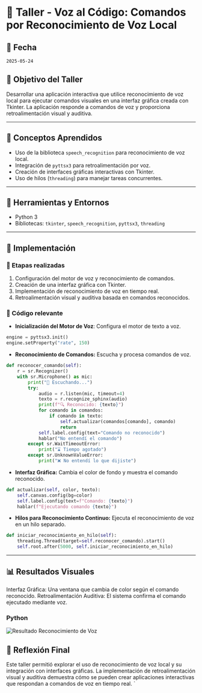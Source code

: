 # 🧠 Taller - Voz al Código: Comandos por Reconocimiento de Voz Local

## 📅 Fecha
`2025-05-24`

## 🎯 Objetivo del Taller

Desarrollar una aplicación interactiva que utilice reconocimiento de voz local para ejecutar comandos visuales en una interfaz gráfica creada con Tkinter. La aplicación responde a comandos de voz y proporciona retroalimentación visual y auditiva.

---

## 🧠 Conceptos Aprendidos

- Uso de la biblioteca `speech_recognition` para reconocimiento de voz local.
- Integración de `pyttsx3` para retroalimentación por voz.
- Creación de interfaces gráficas interactivas con Tkinter.
- Uso de hilos (`threading`) para manejar tareas concurrentes.

---

## 🔧 Herramientas y Entornos

- Python 3
- Bibliotecas: `tkinter`, `speech_recognition`, `pyttsx3`, `threading`

---

## 🧪 Implementación

### 🔹 Etapas realizadas
1. Configuración del motor de voz y reconocimiento de comandos.
2. Creación de una interfaz gráfica con Tkinter.
3. Implementación de reconocimiento de voz en tiempo real.
4. Retroalimentación visual y auditiva basada en comandos reconocidos.

### 🔹 Código relevante

- **Inicialización del Motor de Voz**: Configura el motor de texto a voz.

```python
engine = pyttsx3.init()
engine.setProperty("rate", 150)
```


- **Reconocimiento de Comandos:** Escucha y procesa comandos de voz.

```python
def reconocer_comando(self):
    r = sr.Recognizer()
    with sr.Microphone() as mic:
        print("🎤 Escuchando...")
        try:
            audio = r.listen(mic, timeout=4)
            texto = r.recognize_sphinx(audio)
            print(f"🔍 Reconocido: {texto}")
            for comando in comandos:
                if comando in texto:
                    self.actualizar(comandos[comando], comando)
                    return
            self.label.config(text="Comando no reconocido")
            hablar("No entendí el comando")
        except sr.WaitTimeoutError:
            print("⌛ Tiempo agotado")
        except sr.UnknownValueError:
            print("❌ No entendí lo que dijiste")
```

- **Interfaz Gráfica:** Cambia el color de fondo y muestra el comando reconocido.

```python
def actualizar(self, color, texto):
    self.canvas.config(bg=color)
    self.label.config(text=f"Comando: {texto}")
    hablar(f"Ejecutando comando {texto}") 
```


- **Hilos para Reconocimiento Continuo:** Ejecuta el reconocimiento de voz en un hilo separado.
```python
def iniciar_reconocimiento_en_hilo(self):
    threading.Thread(target=self.reconocer_comando).start()
    self.root.after(5000, self.iniciar_reconocimiento_en_hilo)
```
---

## 📊 Resultados Visuales

Interfaz Gráfica: Una ventana que cambia de color según el comando reconocido.
Retroalimentación Auditiva: El sistema confirma el comando ejecutado mediante voz.


### Python

![Resultado Reconocimiento de Voz](resultados/reconocimiento%20voz.gif)




## 💬 Reflexión Final

Este taller permitió explorar el uso de reconocimiento de voz local y su integración con interfaces gráficas. La implementación de retroalimentación visual y auditiva demuestra cómo se pueden crear aplicaciones interactivas que respondan a comandos de voz en tiempo real. ` 
